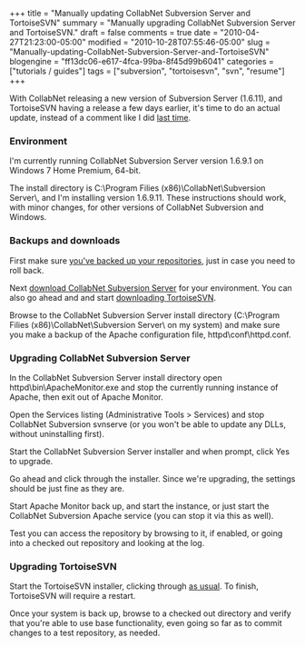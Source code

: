 +++
title = "Manually updating CollabNet Subversion Server and TortoiseSVN"
summary = "Manually upgrading CollabNet Subversion Server and TortoiseSVN."
draft = false
comments = true
date = "2010-04-27T21:23:00-05:00"
modified = "2010-10-28T07:55:46-05:00"
slug = "Manually-updating-CollabNet-Subversion-Server-and-TortoiseSVN"
blogengine = "ff13dc06-e617-4fca-99ba-8f45d99b6041"
categories = ["tutorials / guides"]
tags = ["subversion", "tortoisesvn", "svn", "resume"]
+++

<p>With CollabNet releasing a new version of Subversion Server (1.6.11), and TortoiseSVN having a release a few days earlier, it's time to do an actual update, instead of a comment like I did <a href="http://strivinglife.com/words/post/Installing-CollabNet-Subversion-Sever-163-and-TortoiseSVN-163-on-Windows-Server-2003.aspx">last time</a>.</p>
<h3>Environment</h3>
<p>I'm currently running CollabNet Subversion Server version 1.6.9.1 on Windows 7 Home Premium, 64-bit.</p>
<p>The install directory is C:\Program Filies (x86)\CollabNet\Subversion Server\, and I'm installing version 1.6.9.11. These instructions should work, with minor changes, for other versions of CollabNet Subversion and Windows.</p>
<h3>Backups and downloads</h3>
<p>First make sure <a href="http://strivinglife.com/words/post/Example-batch-file-to-dump-Subversion-repositories.aspx">you've backed up your repositories</a>, just in case you need to roll back.</p>
<p>Next <a rel="external" href="http://www.open.collab.net/products/subversion/getit.html">download CollabNet Subversion Server</a> for your environment. You can also go ahead and and start <a rel="external" href="http://tortoisesvn.net/downloads/">downloading TortoiseSVN</a>.</p>
<p>Browse to the CollabNet Subversion Server install directory (C:\Program Filies (x86)\CollabNet\Subversion Server\ on my system) and make sure you make a backup of the Apache configuration file, httpd\conf\httpd.conf.</p>
<h3>Upgrading CollabNet Subversion Server</h3>
<p>In the CollabNet Subversion Server install directory open httpd\bin\ApacheMonitor.exe and stop the currently running instance of Apache, then exit out of Apache Monitor.</p>
<p>Open the Services listing (Administrative Tools &gt; Services) and stop CollabNet Subversion svnserve (or you won't be able to update any DLLs, without uninstalling first).</p>
<p>Start the CollabNet Subversion Server installer and when prompt, click Yes to upgrade.</p>
<p>Go ahead and click through the installer. Since we're upgrading, the settings should be just fine as they are.</p>
<p>Start Apache Monitor back up, and start the instance, or just start the CollabNet Subversion Apache service (you can stop it via this as well).</p>
<p>Test you can access the repository by browsing to it, if enabled, or going into a checked out repository and looking at the log.</p>
<h3>Upgrading TortoiseSVN</h3>
<p>Start the TortoiseSVN installer, clicking through <a href="http://strivinglife.com/words/?tag=/tortoisesvn">as usual</a>. To finish, TortoiseSVN will require a restart.</p>
<p>Once your system is back up, browse to a checked out directory and verify that you're able to use base functionality, even going so far as to commit changes to a test repository, as needed.</p>
